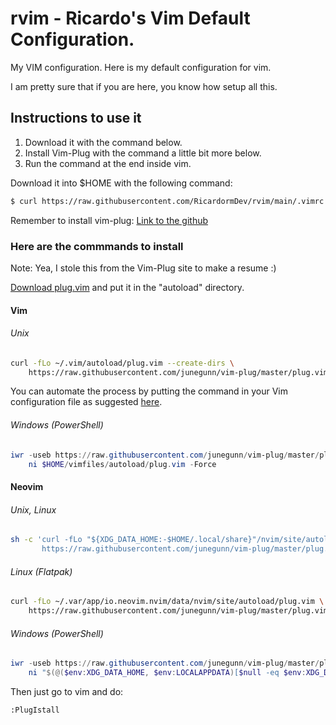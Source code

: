 # rvim - Ricardo's Vim Default Configuration.

My VIM configuration.
Here is my default configuration for vim.


I am pretty sure that if you are here, you know how setup all this.

## Instructions to use it

 1. Download it with the command below.
 2. Install Vim-Plug with the command a little bit more below.
 3. Run the command at the end inside vim.

Download it into $HOME with the following command:

```sh
$ curl https://raw.githubusercontent.com/RicardormDev/rvim/main/.vimrc -o .vimrc
```

Remember to install vim-plug:
[Link to the github](https://github.com/junegunn/vim-plug)


### Here are the commmands to install
Note: Yea, I stole this from the Vim-Plug site to make a resume :)

[Download plug.vim](https://raw.githubusercontent.com/junegunn/vim-plug/master/plug.vim)
and put it in the "autoload" directory.

#### Vim

###### Unix

```sh
curl -fLo ~/.vim/autoload/plug.vim --create-dirs \
    https://raw.githubusercontent.com/junegunn/vim-plug/master/plug.vim
```

You can automate the process by putting the command in your Vim configuration
file as suggested [here][auto].

[auto]: https://github.com/junegunn/vim-plug/wiki/tips#automatic-installation

###### Windows (PowerShell)

```powershell
iwr -useb https://raw.githubusercontent.com/junegunn/vim-plug/master/plug.vim |`
    ni $HOME/vimfiles/autoload/plug.vim -Force
```

#### Neovim

###### Unix, Linux

```sh
sh -c 'curl -fLo "${XDG_DATA_HOME:-$HOME/.local/share}"/nvim/site/autoload/plug.vim --create-dirs \
       https://raw.githubusercontent.com/junegunn/vim-plug/master/plug.vim'
```

###### Linux (Flatpak)

```sh
curl -fLo ~/.var/app/io.neovim.nvim/data/nvim/site/autoload/plug.vim \
    https://raw.githubusercontent.com/junegunn/vim-plug/master/plug.vim
```

###### Windows (PowerShell)

```powershell
iwr -useb https://raw.githubusercontent.com/junegunn/vim-plug/master/plug.vim |`
    ni "$(@($env:XDG_DATA_HOME, $env:LOCALAPPDATA)[$null -eq $env:XDG_DATA_HOME])/nvim-data/site/autoload/plug.vim" -Force
```


Then just go to vim and do: 

```
:PlugIstall
```
